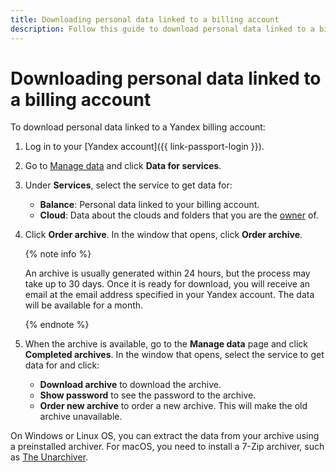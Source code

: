 ```yaml
---
title: Downloading personal data linked to a billing account
description: Follow this guide to download personal data linked to a billing account.
---
```


# Downloading personal data linked to a billing account

To download personal data linked to a Yandex billing account:

1. Log in to your [Yandex account]({{ link-passport-login }}).
1. Go to [Manage data](https://id.yandex.ru/personal#data-management) and click **Data for services**.
1. Under **Services**, select the service to get data for:

   * **Balance**: Personal data linked to your billing account.
   * **Cloud**: Data about the clouds and folders that you are the [owner](../security/index.md) of.

1. Click **Order archive**. In the window that opens, click **Order archive**.

   {% note info %}

   An archive is usually generated within 24 hours, but the process may take up to 30 days. Once it is ready for download, you will receive an email at the email address specified in your Yandex account. The data will be available for a month.

   {% endnote %}

1. When the archive is available, go to the **Manage data** page and click **Completed archives**. In the window that opens, select the service to get data for and click:

   * **Download archive** to download the archive.
   * **Show password** to see the password to the archive.
   * **Order new archive** to order a new archive. This will make the old archive unavailable.

On Windows or Linux OS, you can extract the data from your archive using a preinstalled archiver. For macOS, you need to install a 7-Zip archiver, such as [The Unarchiver](https://theunarchiver.com/).
